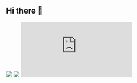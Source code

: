 ## Hi there 👋
![](http://github-profile-summary-cards.vercel.app/api/cards/profile-details?username=yuzukq&theme=graywhite)
![](http://github-profile-summary-cards.vercel.app/api/cards/stats?username=yuzukq&theme=graywhite)
![](https://github-stats-evirunurm.vercel.app/api/languages.js?username=yuzukq&theme=graywhite)



<!--
**yuzukq/yuzukq** is a ✨ _special_ ✨ repository because its `README.md` (this file) appears on your GitHub profile.
![](http://github-profile-summary-cards.vercel.app/api/cards/most-commit-language?username=yuzukq&theme=graywhite)
<p align="left"> 
  
  <img alt="Top Langs" height="150px" src="(http://github-profile-summary-cards.vercel.app/api/cards/most-commit-language?username=yuzukq&theme=graywhite" />
  <img alt="github stats" height="150px" src="http://github-profile-summary-cards.vercel.app/api/cards/stats?username=yuzukq&theme=graywhite" />
</p>

Here are some ideas to get you started:

- 🔭 I’m currently working on ...
- 🌱 I’m currently learning ...
- 👯 I’m looking to collaborate on ...
- 🤔 I’m looking for help with ...
- 💬 Ask me about ...
- 📫 How to reach me: ...
- 😄 Pronouns: ...
- ⚡ Fun fact: ...
-->
